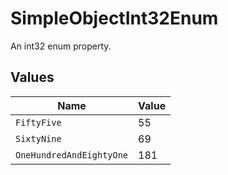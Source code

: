 # SimpleObjectInt32Enum

An int32 enum property.


## Values

| Name                     | Value                    |
| ------------------------ | ------------------------ |
| `FiftyFive`              | 55                       |
| `SixtyNine`              | 69                       |
| `OneHundredAndEightyOne` | 181                      |